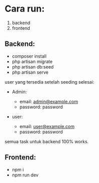# Cara run: 
1. backend
2. frontend

## Backend:
- composer install
- php artisan migrate
- php artisan db:seed
- php artisan serve

user yang tersedia setelah seeding selesai:
- Admin:
  - email: admin@example.com
  - password: password
 
- user:
  - email: user@example.com
  - password: password

semua task untuk backend 100% works.

## Frontend:
- npm i
- npm run dev
